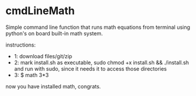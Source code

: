 # cmdLineMath
Simple command line function that runs math equations from terminal using python's on board built-in math system.

instructions:
- 1: download files/git/zip
- 2: mark install.sh as executable, sudo chmod +x install.sh && ./install.sh and run with sudo, since it needs it to access those directories
- 3: $ math 3*3

now you have installed math, congrats.
